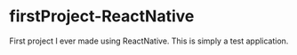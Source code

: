 # firstProject-ReactNative
First project I ever made using ReactNative. This is simply a test application. 
